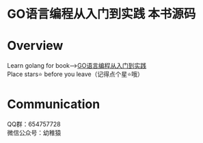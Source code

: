 # GO语言编程从入门到实践 本书源码
# Overview
Learn golang for book--><a href="https://item.jd.com/13184903.html">GO语言编程从入门到实践</a>
<br>
Place stars⭐ before you leave（记得点个星⭐哦）
# Communication
QQ群：654757728
<br>
微信公众号：幼稚猿
